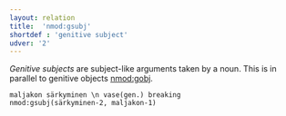 ```yaml
---
layout: relation
title:  'nmod:gsubj'
shortdef : 'genitive subject'
udver: '2'
---
```


*Genitive subjects* are subject-like arguments taken by a noun. This
is in parallel to genitive objects [nmod:gobj]().

<!-- %% \footnote{Due to genitive subjects being For further discussion on subjects and objects of nouns, see Section [gsubj-gobj](#sec-gsubj-gobj). -->

<!-- fname:gsubj.pdf -->
~~~ sdparse
maljakon särkyminen \n vase(gen.) breaking
nmod:gsubj(särkyminen-2, maljakon-1)
~~~
<!-- Interlanguage links updated Ne 5. května 2024, 18:21:23 CEST -->
